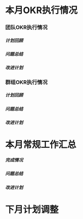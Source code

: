 # 本月OKR执行情况
### 团队OKR执行情况
##### 计划回顾
##### 问题总结
##### 改进计划
### 群组OKR执行情况
##### 计划回顾
##### 问题总结
##### 改进计划
# 本月常规工作汇总
##### 完成情况
##### 问题总结
##### 改进计划
# 下月计划调整